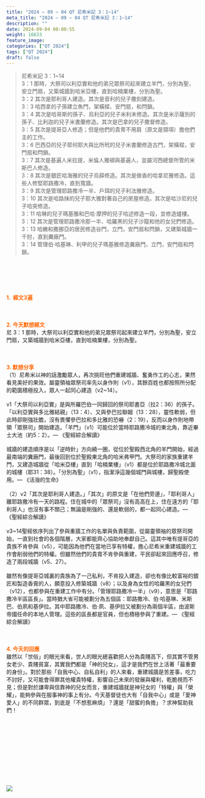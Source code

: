 ```yaml
---
title: "2024 – 09 – 04 QT 尼希米記 3：1~14"
meta_title: "2024 – 09 – 04 QT 尼希米記 3：1~14"
description: ""
date: 2024-09-04 00:00:55
weight: 16633
feature_image: 
categories: ["QT 2024"]
tags: ["QT 2024"]
draft: false
---
```


<blockquote>尼希米記 3：1~14<br />
3：1 那時，大祭司以利亞實和他的弟兄眾祭司起來建立羊門，分別為聖，安立門扇，又築城牆到哈米亞樓，直到哈楠業樓，分別為聖。<br />
3：2 其次是耶利哥人建造。其次是音利的兒子撒刻建造。<br />
3：3 哈西拿的子孫建立魚門，架橫樑、安門扇，和閂鎖。<br />
3：4 其次是哈哥斯的孫子、烏利亞的兒子米利末修造。其次是米示薩別的孫子、比利迦的兒子米書蘭修造。其次是巴拿的兒子撒督修造。<br />
3：5 其次是提哥亞人修造；但是他們的貴冑不用肩（原文是頸項）擔他們主的工作。<br />
3：6 巴西亞的兒子耶何耶大與比所玳的兒子米書蘭修造古門，架橫樑，安門扇和閂鎖。<br />
3：7 其次是基遍人米拉提，米倫人雅頓與基遍人，並屬河西總督所管的米斯巴人修造。<br />
3：8 其次是銀匠哈海雅的兒子烏薛修造。其次是做香的哈拿尼雅修造。這些人修堅耶路撒冷，直到寬牆。<br />
3：9 其次是管理耶路撒冷一半、戶珥的兒子利法雅修造。<br />
3：10 其次是哈路抹的兒子耶大雅對著自己的房屋修造。其次是哈沙尼的兒子哈突修造。<br />
3：11 哈琳的兒子瑪基雅和巴哈‧摩押的兒子哈述修造一段，並修造爐樓。<br />
3：12 其次是管理耶路撒冷那一半、哈羅黑的兒子沙龍和他的女兒們修造。<br />
3：13 哈嫩和撒挪亞的居民修造谷門，立門，安門扇和閂鎖，又建築城牆一千肘，直到糞廠門。<br />
3：14 管理伯‧哈基琳、利甲的兒子瑪基雅修造糞廠門，立門，安門扇和閂鎖。</blockquote><br />
&nbsp;<br />
<br />
&nbsp;<br />
<br />
<span style="color: #ff6600;"><strong>1.  經文3遍</strong></span><br />
<br />
&nbsp;<br />
<br />
<span style="color: #ff6600;"><strong>2. 今天默想經文<br />
</strong></span>尼 3：1 那時，大祭司以利亞實和他的弟兄眾祭司起來建立羊門，分別為聖，安立門扇，又築城牆到哈米亞樓，直到哈楠業樓，分別為聖。<br />
<br />
&nbsp;<br />
<br />
<strong><span style="color: #ff6600;">3. 默想分享<br />
</span></strong>（1）尼希米以神的話激勵眾人，再次挑旺他們重建城牆、奮勇作工的心志，果然看見美好的果效。屬靈領袖眾祭司率先以身作則（v1），其餘百姓也都按照所分配的範圍積極投入，眾人一起同心建造（v2~14）。<br />
<br />
v1「大祭司以利亞實」是與所羅巴伯一同歸回的祭司耶書亞（拉2：36）的孫子。「以利亞實與多比雅結親」（13：4）、又與參巴拉聯姻（13：28），靈性軟弱，但此時卻剛強壯膽，沒有畏懼參巴拉和多比雅的恐嚇（2：19），反而以身作則地帶領「眾祭司」開始建造。「羊門」（v1）可能位於當時耶路撒冷城的東北角，靠近畢士大池（約5：2）。— 《聖經綜合解讀》<br />
<br />
城牆的建造順序是以「逆時針」方向繞一圈，從位於聖殿西北角的羊門開始，經過最南端的糞廠門，最後回到位於聖殿東北角的哈米弗甲門。大祭司的家族重建羊門，又建造城牆從「哈米亞樓」直到「哈楠業樓」（v1）都是位於耶路撒冷城北面的城樓（耶31：38）。「分別為聖」（v1），指潔淨這幾個城門與城樓，歸聖殿使用。— 《活潑的生命》<br />
<br />
（2）v2「其次是耶利哥人建造。」「其次」的原文是「在他們旁邊」，「耶利哥人」離耶路撒冷有一天的路程。住在城中的「眾祭司」沒有高高在上，住在遠方的「耶利哥人」也沒有事不關己；無論是剛強的、還是軟弱的，都一起同心建造。— 《聖經綜合解讀》<br />
<br />
v3~14聖經依序列出了參與重牆工作的名單與負責範圍，從屬靈領袖的眾祭司開始，一直到社會的各個階層，大家都能齊心協助地奉獻自己。這其中唯有提哥亞的貴族不肯參與（v5），可能因為他們在當地已享有特權，擔心尼希米重建城牆的工作會削弱他們的特權。但雖然他們的貴胄不肯參與重建，平民卻起來回應呼召，修造了兩段城牆（v5、27）。<br />
<br />
雖然有像提哥亞城裏的貴族為了一己私利，不肯投入建造，卻也有像比較富裕的銀匠和製造香膏的人，願意投入修築城牆（v8）；以及身為女性的哈羅黑的女兒們（v12），也都參與在重建工作中有分。「管理耶路撒冷一半」（v9），意思是「耶路撒冷半區區長」。當時猶大省可能被劃分為五個區：耶路撒冷、伯·哈基琳、米斯巴、伯夙和基伊拉。其中耶路撒冷、伯·夙、基伊拉又被劃分為兩個半區，由波斯帝國任命的本地人管理。這些的區長都是官員，但也積極參與了重建。— 《聖經綜合解讀》<br />
<br />
&nbsp;<br />
<br />
<strong style="font-size: inherit;"><span style="color: #ff6600;">4. 今天的回應<br />
</span></strong>雖然以「世俗」的眼光來看，世人的眼光總喜歡把人分為貴賤高下，但其實不管男女老少、貴賤貧富，其實我們都是「神的兒女」，這才是我們在世上活著「最重要的身份」。對於那些「自我中心、自私自利」的人來看，重建城牆是苦差事，吃力不討好，又可能會得罪其他權貴特權，影響自己未來的發展與權利，乾脆視而不見；但是對於謙卑與信靠神的兒女而言，重建城牆就是神兒女的「特權」與「榮耀」，能夠參與在服事神的事上有分。今天基督徒也大有「自我中心」或是「愛神愛人」的不同群眾，到底是「不想惹麻煩」？還是「甜蜜的負擔」？求神幫助我們！<br />
<br />
&nbsp;<br />
<br />
<audio style="display: none;" controls="controls"></audio><br />
<br />
<audio style="display: none;" controls="controls"></audio><br />
<br />
<audio style="display: none;" controls="controls"></audio><br />
<br />
<audio style="display: none;" controls="controls"></audio><br />
<br />
<img class="aligncenter" src="https://cmcbiblereading.com/wp-content/uploads/2016/10/088.gif"  /><br />
<br />
&nbsp;
        